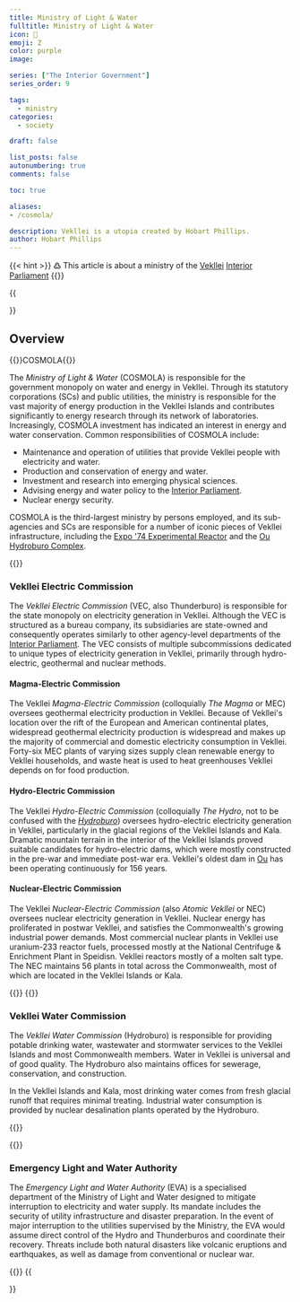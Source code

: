 ```yaml
---
title: Ministry of Light & Water
fulltitle: Ministry of Light & Water
icon: 🔌
emoji: Ζ
color: purple
image: 

series: ["The Interior Government"]
series_order: 9

tags: 
  - ministry
categories:
  - society

draft: false

list_posts: false
autonumbering: true
comments: false

toc: true

aliases:
- /cosmola/

description: Vekllei is a utopia created by Hobart Phillips.
author: Hobart Phillips
---
```

{{< hint >}}
߷ This article is about a ministry of the [Vekllei](/utopia/vekllei/) [Interior Parliament](/utopia/society/state/government/interior/)
{{</hint>}}

{{<section>}}
## Overview
{{<boxtag teal>}}COSMOLA{{</boxtag>}}

The *Ministry of Light & Water* (COSMOLA) is responsible for the government monopoly on water and energy in Vekllei. Through its statutory corporations (SCs) and public utilities, the ministry is responsible for the vast majority of energy production in the Vekllei Islands and contributes significantly to energy research through its network of  laboratories. Increasingly, COSMOLA investment has indicated an interest in energy and water conservation. Common responsibilities of COSMOLA include:

* Maintenance and operation of utilities that provide Vekllei people with electricity and water.
* Production and conservation of energy and water.
* Investment and research into emerging physical sciences.
* Advising energy and water policy to the [Interior Parliament](/utopia/society/state/government/interior).
* Nuclear energy security.

COSMOLA is the third-largest ministry by persons employed, and its sub-agencies and SCs are responsible for a number of iconic pieces of Vekllei infrastructure, including the [Expo '74 Experimental Reactor](/posts/2019-09-15-reactor/) and the [Ou Hydroburo Complex](/posts/2020-04-21-hydro/).


{{<outline>}}
### Vekllei Electric Commission

The *Vekllei Electric Commission* (VEC, also Thunderburo) is responsible for the state monopoly on electricity generation in Vekllei. Although the VEC is structured as a bureau company, its subsidiaries are state-owned and consequently operates similarly to other agency-level departments of the [Interior Parliament](/utopia/society/state/government/interior). The VEC consists of multiple subcommissions dedicated to unique types of electricity generation in Vekllei, primarily through hydro-electric, geothermal and nuclear methods.

#### Magma-Electric Commission

The Vekllei *Magma-Electric Commission* (colloquially *The Magma* or MEC) oversees geothermal electricity production in Vekllei. Because of Vekllei's location over the rift of the European and American continental plates, widespread geothermal electricity production is widespread and makes up the majority of commercial and domestic electricity consumption in Vekllei. Forty-six MEC plants of varying sizes supply clean renewable energy to Vekllei households, and waste heat is used to heat greenhouses Vekllei depends on for food production.

#### Hydro-Electric Commission

The Vekllei *Hydro-Electric Commission* (colloquially *The Hydro*, not to be confused with the [*Hydroburo*](#vekllei-water-commission)) oversees hydro-electric electricity generation in Vekllei, particularly in the glacial regions of the Vekllei Islands and Kala. Dramatic mountain terrain in the interior of the Vekllei Islands proved suitable candidates for hydro-electric dams, which were mostly constructed in the pre-war and immediate post-war era. Vekllei's oldest dam in [Ou](/utopia/landscape/boroughs/ou/) has been operating continuously for 156 years.

#### Nuclear-Electric Commission

The Vekllei *Nuclear-Electric Commission* (also *Atomic Vekllei* or NEC) oversees nuclear electricity generation in Vekllei. Nuclear energy has proliferated in postwar Vekllei, and satisfies the Commonwealth's growing industrial power demands. Most commercial nuclear plants in Vekllei use uranium-233 reactor fuels, processed mostly at the National Centrifuge & Enrichment Plant in Speidisn. Vekllei reactors mostly of a molten salt type. The NEC maintains 56 plants in total across the Commonwealth, most of which are located in the Vekllei Islands or Kala.

{{</outline>}}
{{<outline>}}
### Vekllei Water Commission

The *Vekllei Water Commission* (Hydroburo) is responsible for providing potable drinking water, wastewater and stormwater services to the Vekllei Islands and most Commonwealth members. Water in Vekllei is universal and of good quality. The Hydroburo also maintains offices for sewerage, conservation, and construction.

In the Vekllei Islands and Kala, most drinking water comes from fresh glacial runoff that requires minimal treating. Industrial water consumption is provided by nuclear desalination plants operated by the Hydroburo.

{{</outline>}}

{{<outline>}}
### Emergency Light and Water Authority

The *Emergency Light and Water Authority* (EVA) is a specialised department of the Ministry of Light and Water designed to mitigate interruption to electricity and water supply. Its mandate includes the security of utility infrastructure and disaster preparation. In the event of major interruption to the utilities supervised by the Ministry, the EVA would assume direct control of the Hydro and Thunderburos and coordinate their recovery. Threats include both natural disasters like volcanic eruptions and earthquakes, as well as damage from conventional or nuclear war.

{{</outline>}}
{{</section>}}